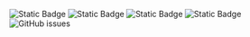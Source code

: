 ![Static Badge](https://img.shields.io/badge/blacklists-61-000000) ![Static Badge](https://img.shields.io/badge/blacklisted-2992034-cc0000) ![Static Badge](https://img.shields.io/badge/whitelisted-2254-00CC00) ![Static Badge](https://img.shields.io/badge/streaming_blacklist-28107-000000) ![GitHub issues](https://img.shields.io/github/issues/fabriziosalmi/blacklists)
